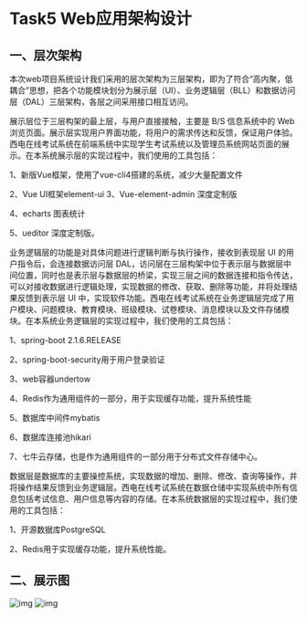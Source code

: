 # Task5 Web应用架构设计

## 一、层次架构

本次web项目系统设计我们采用的层次架构为三层架构，即为了符合“高内聚，低耦合”思想，把各个功能模块划分为展示层（UI）、业务逻辑层（BLL）和数据访问层（DAL）三层架构，各层之间采用接口相互访问。

展示层位于三层构架的最上层，与用户直接接触，主要是 B/S 信息系统中的 Web浏览页面。展示层实现用户界面功能，将用户的需求传达和反馈，保证用户体验。西电在线考试系统在前端系统中实现学生考试系统以及管理员系统网站页面的展示。在本系统展示层的实现过程中，我们使用的工具包括：

1、新版Vue框架，使用了vue-cli4搭建的系统，减少大量配置文件

2、Vue UI框架element-ui 3、Vue-element-admin 深度定制版

4、echarts 图表统计

5、ueditor 深度定制版。

业务逻辑层的功能是对具体问题进行逻辑判断与执行操作，接收到表现层 UI 的用户指令后，会连接数据访问层 DAL，访问层在三层构架中位于表示层与数据层中间位置，同时也是表示层与数据层的桥梁，实现三层之间的数据连接和指令传达，可以对接收数据进行逻辑处理，实现数据的修改、获取、删除等功能，并将处理结果反馈到表示层 UI 中，实现软件功能。西电在线考试系统在业务逻辑层完成了用户模块、问题模块、教育模块、班级模块、试卷模块、消息模块以及文件存储模块。在本系统业务逻辑层的实现过程中，我们使用的工具包括：

1、spring-boot 2.1.6.RELEASE

2、spring-boot-security用于用户登录验证

3、web容器undertow

4、Redis作为通用组件的一部分，用于实现缓存功能，提升系统性能

5、数据库中间件mybatis

6、数据库连接池hikari

7、七牛云存储，也是作为通用组件的一部分用于分布式文件存储中心。

数据层是数据库的主要操控系统，实现数据的增加、删除、修改、查询等操作，并将操作结果反馈到业务逻辑层。西电在线考试系统在数据仓储中实现系统中所有信息包括考试信息、用户信息等内容的存储。在本系统数据层的实现过程中，我们使用的工具包括：

1、开源数据库PostgreSQL

2、Redis用于实现缓存功能，提升系统性能。

## 二、展示图

![img](https://camo.githubusercontent.com/6fd4871a256d0902458061e4866ee40448beda4c9ccd605f8c35bbffb7a32be4/687474703a2f2f6d2e717069632e636e2f7073633f2f5635326c67683672323948316a46335543714f6d3376334d745a327241474c542f546d455567746a39454b362e375638616a6d5172454d51786d766d6354386a774b2e6664577541564c552a494e637a387052487743674c454b43626e6c364434314541644a4e527a7169536841455a632e57764f346d4e4d4250642e7274624543565831414f5630307234212f6226626f3d396748664167414141414144467867212672663d7669657765725f34) ![img](https://camo.githubusercontent.com/92694aecee9c9b167dcd62b20d5ffcb34ee96849b15547c964d5973087fdbb87/687474703a2f2f6d2e717069632e636e2f7073633f2f5635326c67683672323948316a46335543714f6d3376334d745a327241474c542f546d455567746a39454b362e375638616a6d5172454734434e33624f3355586c7559555a49683355502a69557650595457525a76534f77306a355a5a46395a2e6658564d51674b417a75694a38377734486a7043556539596b634e44664b7a4c46533053707443546a334d212f6226626f3d397745424177414141414144463859212672663d7669657765725f34)